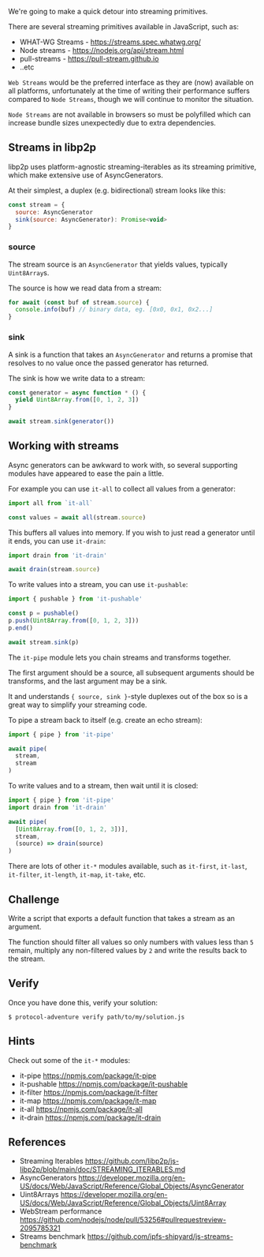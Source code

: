 We're going to make a quick detour into streaming primitives.

There are several streaming primitives available in JavaScript, such as:

- WHAT-WG Streams - https://streams.spec.whatwg.org/
- Node streams - https://nodejs.org/api/stream.html
- pull-streams - https://pull-stream.github.io
- ..etc

`Web Streams` would be the preferred interface as they are (now) available on all platforms, unfortunately at the time of writing their performance suffers compared to `Node Streams`, though we will continue to monitor the situation.

`Node Streams` are not available in browsers so must be polyfilled which can increase bundle sizes unexpectedly due to extra dependencies.

## Streams in libp2p

libp2p uses platform-agnostic streaming-iterables as its streaming primitive, which make extensive use of AsyncGenerators.

At their simplest, a duplex (e.g. bidirectional) stream looks like this:

```js
const stream = {
  source: AsyncGenerator
  sink(source: AsyncGenerator): Promise<void>
}
```

### source

The stream source is an `AsyncGenerator` that yields values, typically `Uint8Array`s.

The source is how we read data from a stream:

```js
for await (const buf of stream.source) {
  console.info(buf) // binary data, eg. [0x0, 0x1, 0x2...]
}
```

### sink

A sink is a function that takes an `AsyncGenerator` and returns a promise that resolves to no value once the passed generator has returned.

The sink is how we write data to a stream:

```js
const generator = async function * () {
  yield Uint8Array.from([0, 1, 2, 3])
}

await stream.sink(generator())
```

## Working with streams

Async generators can be awkward to work with, so several supporting modules have appeared to ease the pain a little.

For example you can use `it-all` to collect all values from a generator:

```js
import all from `it-all`

const values = await all(stream.source)
```

This buffers all values into memory.  If you wish to just read a generator until it ends, you can use `it-drain`:

```js
import drain from 'it-drain'

await drain(stream.source)
```

To write values into a stream, you can use `it-pushable`:

```js
import { pushable } from 'it-pushable'

const p = pushable()
p.push(Uint8Array.from([0, 1, 2, 3]))
p.end()

await stream.sink(p)
```

The `it-pipe` module lets you chain streams and transforms together.

The first argument should be a source, all subsequent arguments should be transforms, and the last argument may be a sink.

It and understands `{ source, sink }`-style duplexes out of the box so is a great way to simplify your streaming code.

To pipe a stream back to itself (e.g. create an echo stream):

```js
import { pipe } from 'it-pipe'

await pipe(
  stream,
  stream
)
```

To write values and to a stream, then wait until it is closed:

```js
import { pipe } from 'it-pipe'
import drain from 'it-drain'

await pipe(
  [Uint8Array.from([0, 1, 2, 3])],
  stream,
  (source) => drain(source)
)
```

There are lots of other `it-*` modules available, such as `it-first`, `it-last`, `it-filter`, `it-length`, `it-map`, `it-take`, etc.

## Challenge

Write a script that exports a default function that takes a stream as an argument.

The function should filter all values so only numbers with values less than `5` remain, multiply any non-filtered values by `2` and write the results back to the stream.

## Verify

Once you have done this, verify your solution:

```console
$ protocol-adventure verify path/to/my/solution.js
```

## Hints

Check out some of the `it-*` modules:

- it-pipe https://npmjs.com/package/it-pipe
- it-pushable https://npmjs.com/package/it-pushable
- it-filter https://npmjs.com/package/it-filter
- it-map https://npmjs.com/package/it-map
- it-all https://npmjs.com/package/it-all
- it-drain https://npmjs.com/package/it-drain

## References

- Streaming Iterables https://github.com/libp2p/js-libp2p/blob/main/doc/STREAMING_ITERABLES.md
- AsyncGenerators https://developer.mozilla.org/en-US/docs/Web/JavaScript/Reference/Global_Objects/AsyncGenerator
- Uint8Arrays https://developer.mozilla.org/en-US/docs/Web/JavaScript/Reference/Global_Objects/Uint8Array
- WebStream performance https://github.com/nodejs/node/pull/53256#pullrequestreview-2095785321
- Streams benchmark https://github.com/ipfs-shipyard/js-streams-benchmark
